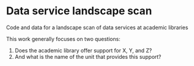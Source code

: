 # Data service landscape scan

Code and data for a landscape scan of data services at academic libraries

This work generally focuses on two questions:

1. Does the academic library offer support for X, Y, and Z?
2. And what is the name of the unit that provides this support?
